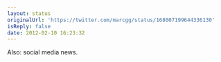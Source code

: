 ```yaml
---
layout: status
originalUrl: 'https://twitter.com/marcgg/status/168007199644336130'
isReply: false
date: 2012-02-10 16:23:32
---
```


Also: social media news.
